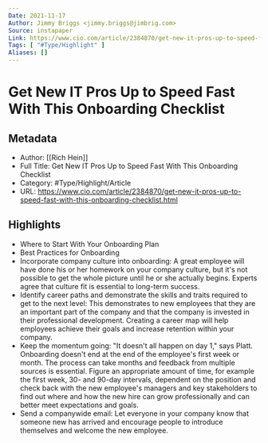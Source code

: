 ```yaml
---
Date: 2021-11-17
Author: Jimmy Briggs <jimmy.briggs@jimbrig.com>
Source: instapaper
Link: https://www.cio.com/article/2384870/get-new-it-pros-up-to-speed-fast-with-this-onboarding-checklist.html
Tags: [ "#Type/Highlight" ]
Aliases: []
---
```

# Get New IT Pros Up to Speed Fast With This Onboarding Checklist

## Metadata
- Author: [[Rich Hein]]
- Full Title: Get New IT Pros Up to Speed Fast With This Onboarding Checklist
- Category: #Type/Highlight/Article
- URL: https://www.cio.com/article/2384870/get-new-it-pros-up-to-speed-fast-with-this-onboarding-checklist.html

## Highlights
- Where to Start With Your Onboarding Plan
- Best Practices for Onboarding
- Incorporate company culture into onboarding: A great employee will have done his or her homework on your company culture, but it's not possible to get the whole picture until he or she actually begins. Experts agree that culture fit is essential to long-term success.
- Identify career paths and demonstrate the skills and traits required to get to the next level: This demonstrates to new employees that they are an important part of the company and that the company is invested in their professional development. Creating a career map will help employees achieve their goals and increase retention within your company.
- Keep the momentum going: "It doesn't all happen on day 1," says Platt. Onboarding doesn't end at the end of the employee's first week or month. The process can take months and feedback from multiple sources is essential. Figure an appropriate amount of time, for example the first week, 30- and 90-day intervals, dependent on the position and check back with the new employee's managers and key stakeholders to find out where and how the new hire can grow professionally and can better meet expectations and goals.
- Send a companywide email: Let everyone in your company know that someone new has arrived and encourage people to introduce themselves and welcome the new employee.
